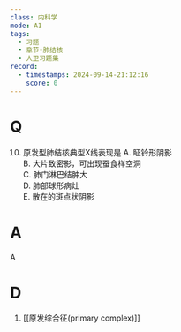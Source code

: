 ```yaml
---
class: 内科学
mode: A1
tags:
  - 习题
  - 章节-肺结核
  - 人卫习题集
record:
  - timestamps: 2024-09-14-21:12:16
    score: 0
---
```


# Q
10. 原发型肺结核典型X线表现是
A. 眐铃形阴影  
B. 大片致密影，可出现蚕食样空洞  
C. 肺门淋巴结肿大  
D. 肺部球形病灶  
E. 散在的斑点状阴影
# A
A
# D
1. [[原发综合征(primary complex)]]
